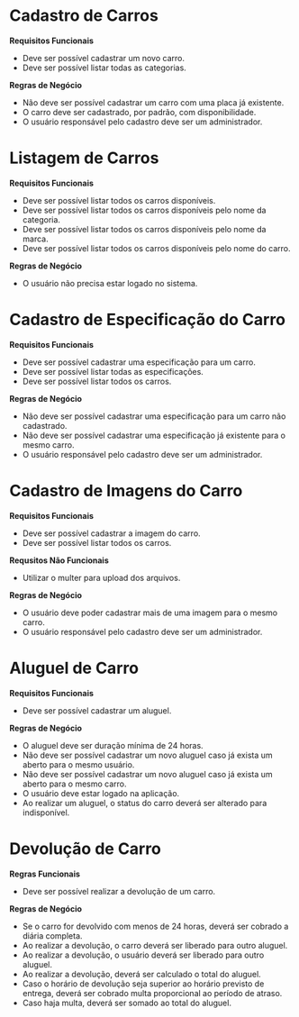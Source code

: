 # Cadastro de Carros

**Requisitos Funcionais**
- Deve ser possível cadastrar um novo carro.
- Deve ser possível listar todas as categorias.


**Regras de Negócio**
- Não deve ser possível cadastrar um carro com uma placa já existente.
- O carro deve ser cadastrado, por padrão, com disponibilidade.
- O usuário responsável pelo cadastro deve ser um administrador.

# Listagem de Carros

**Requisitos Funcionais**
- Deve ser possível listar todos os carros disponíveis.
- Deve ser possível listar todos os carros disponíveis pelo nome da categoria.
- Deve ser possível listar todos os carros disponíveis pelo nome da marca.
- Deve ser possível listar todos os carros disponíveis pelo nome do carro.


**Regras de Negócio**
- O usuário não precisa estar logado no sistema.

# Cadastro de Especificação do Carro
**Requisitos Funcionais**
- Deve ser possível cadastrar uma especificação para um carro.
- Deve ser possível listar todas as especificações.
- Deve ser possível listar todos os carros.


**Regras de Negócio**
- Não deve ser possível cadastrar uma especificação para um carro não cadastrado.
- Não deve ser possível cadastrar uma especificação já existente para o mesmo carro.
- O usuário responsável pelo cadastro deve ser um administrador.

# Cadastro de Imagens do Carro

**Requisitos Funcionais**
- Deve ser possível cadastrar a imagem do carro.
- Deve ser possível listar todos os carros.

**Requsitos Não Funcionais**
- Utilizar o multer para upload dos arquivos.

**Regras de Negócio**
- O usuário deve poder cadastrar mais de uma imagem para o mesmo carro.
- O usuário responsável pelo cadastro deve ser um administrador.

# Aluguel de Carro

**Requisitos Funcionais**
- Deve ser possível cadastrar um aluguel.

**Regras de Negócio**
- O aluguel deve ser duração mínima de 24 horas.
- Não deve ser possível cadastrar um novo aluguel caso já exista um aberto para o mesmo usuário.
- Não deve ser possível cadastrar um novo aluguel caso já exista um aberto para o mesmo carro.
- O usuário deve estar logado na aplicação.
- Ao realizar um aluguel, o status do carro deverá ser alterado para indisponível.

# Devolução de Carro

**Regras Funcionais**
- Deve ser possível realizar a devolução de um carro.

**Regras de Negócio**
- Se o carro for devolvido com menos de 24 horas, deverá ser cobrado a diária completa.
- Ao realizar a devolução, o carro deverá ser liberado para outro aluguel.
- Ao realizar a devolução, o usuário deverá ser liberado para outro aluguel.
- Ao realizar a devolução, deverá ser calculado o total do aluguel.
- Caso o horário de devolução seja superior ao horário previsto de entrega, deverá ser cobrado multa proporcional ao período de atraso.
- Caso haja multa, deverá ser somado ao total do aluguel.
